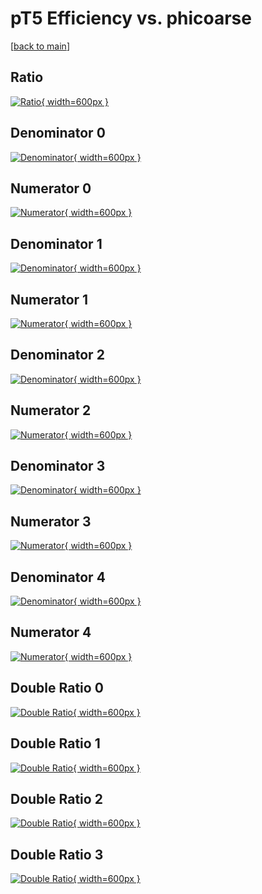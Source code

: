 # pT5 Efficiency vs. phicoarse

[[back to main](./)]



## Ratio

[![Ratio](../mtv/var/pT5_base_211_0_eff_phicoarse.png){ width=600px }](../mtv/var/pT5_base_211_0_eff_phicoarse.pdf)

## Denominator 0

[![Denominator](../mtv/den/pT5_base_211_0_eff_phicoarse_den0.png){ width=600px }](../mtv/den/pT5_base_211_0_eff_phicoarse_den0.pdf)

## Numerator 0

[![Numerator](../mtv/num/pT5_base_211_0_eff_phicoarse_num0.png){ width=600px }](../mtv/num/pT5_base_211_0_eff_phicoarse_num0.pdf)

## Denominator 1

[![Denominator](../mtv/den/pT5_base_211_0_eff_phicoarse_den1.png){ width=600px }](../mtv/den/pT5_base_211_0_eff_phicoarse_den1.pdf)

## Numerator 1

[![Numerator](../mtv/num/pT5_base_211_0_eff_phicoarse_num1.png){ width=600px }](../mtv/num/pT5_base_211_0_eff_phicoarse_num1.pdf)

## Denominator 2

[![Denominator](../mtv/den/pT5_base_211_0_eff_phicoarse_den2.png){ width=600px }](../mtv/den/pT5_base_211_0_eff_phicoarse_den2.pdf)

## Numerator 2

[![Numerator](../mtv/num/pT5_base_211_0_eff_phicoarse_num2.png){ width=600px }](../mtv/num/pT5_base_211_0_eff_phicoarse_num2.pdf)

## Denominator 3

[![Denominator](../mtv/den/pT5_base_211_0_eff_phicoarse_den3.png){ width=600px }](../mtv/den/pT5_base_211_0_eff_phicoarse_den3.pdf)

## Numerator 3

[![Numerator](../mtv/num/pT5_base_211_0_eff_phicoarse_num3.png){ width=600px }](../mtv/num/pT5_base_211_0_eff_phicoarse_num3.pdf)

## Denominator 4

[![Denominator](../mtv/den/pT5_base_211_0_eff_phicoarse_den4.png){ width=600px }](../mtv/den/pT5_base_211_0_eff_phicoarse_den4.pdf)

## Numerator 4

[![Numerator](../mtv/num/pT5_base_211_0_eff_phicoarse_num4.png){ width=600px }](../mtv/num/pT5_base_211_0_eff_phicoarse_num4.pdf)

## Double Ratio 0

[![Double Ratio](../mtv/ratio/pT5_base_211_0_eff_phicoarse_ratio0.png){ width=600px }](../mtv/ratio/pT5_base_211_0_eff_phicoarse_ratio0.pdf)

## Double Ratio 1

[![Double Ratio](../mtv/ratio/pT5_base_211_0_eff_phicoarse_ratio1.png){ width=600px }](../mtv/ratio/pT5_base_211_0_eff_phicoarse_ratio1.pdf)

## Double Ratio 2

[![Double Ratio](../mtv/ratio/pT5_base_211_0_eff_phicoarse_ratio2.png){ width=600px }](../mtv/ratio/pT5_base_211_0_eff_phicoarse_ratio2.pdf)

## Double Ratio 3

[![Double Ratio](../mtv/ratio/pT5_base_211_0_eff_phicoarse_ratio3.png){ width=600px }](../mtv/ratio/pT5_base_211_0_eff_phicoarse_ratio3.pdf)

